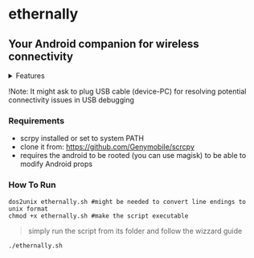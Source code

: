 # ethernally

## Your Android companion for wireless connectivity

<details><summary>Features</summary>
<p>
* Automatically adds wifi adb connection capability at boot
* Connects through adb via wifi
* Mirrors your screen wirelessly with scrcpy
* Starts a shell on your device
* Works in linux/cygwin
* Tackles all scenarios that could get you into issues. It even finds a way when wifi is turned off
</p>
</details>

!Note:
It might ask to plug USB cable (device-PC) for resolving potential connectivity issues in USB debugging



### Requirements

- scrpy installed or set to system PATH
- clone it from: https://github.com/Genymobile/scrcpy
- requires the android to be rooted (you can use magisk) to be able to modify Android props


### How To Run
```
dos2unix ethernally.sh #might be needed to convert line endings to unix format
chmod +x ethernally.sh #make the script executable
```
>simply run the script from its folder and follow the wizzard guide
```
./ethernally.sh
```
